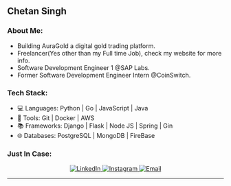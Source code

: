 
## Chetan Singh 

### About Me:
-  Building AuraGold a digital gold trading platform.
-  Freelancer(Yes other than my Full time Job), check my website for more info.
-  Software Development Engineer 1 @SAP Labs.
-  Former Software Development Engineer Intern @CoinSwitch.

### Tech Stack:

- 💻 Languages: Python | Go | JavaScript | Java
- 🧰 Tools: Git | Docker | AWS
- 📚 Frameworks: Django | Flask | Node JS | Spring | Gin
- 🌐 Databases: PostgreSQL | MongoDB | FireBase

### Just In Case:

<p align="center">
  <a href="https://www.linkedin.com/in/chetan-singh-763316156/">
    <img alt="LinkedIn" src="https://img.shields.io/badge/LinkedIn-Chetan%20Singh-blue?style=flat-square&logo=linkedin">
  </a>
  <a href="https://www.instagram.com/chetan.singh18/">
    <img alt="Instagram" src="https://img.shields.io/badge/Instagram-chetan.singh18-red?style=flat-square&logo=instagram">
  </a>
  <a href="mailto:singhchetan0542@gmail.com">
    <img alt="Email" src="https://img.shields.io/badge/Email-singhchetan0542@gmail.com-green?style=flat-square&logo=gmail">
  </a>
</p>

<hr>
